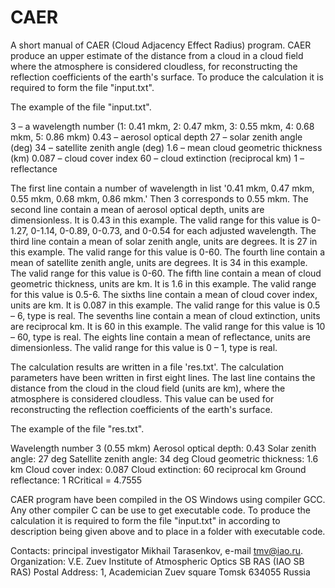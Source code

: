 # CAER
A short manual of CAER (Cloud Adjacency Effect Radius) program. CAER produce an upper estimate of the distance from a cloud in a cloud field where the atmosphere is considered cloudless, for reconstructing the reflection coefficients of the earth's surface. 
To produce the calculation it is required to form the file "input.txt".

The example of the file "input.txt".

3  – a wavelength number (1: 0.41 mkm, 2: 0.47 mkm, 3: 0.55 mkm, 4: 0.68 mkm, 5: 0.86 mkm)
0.43  – aerosol optical depth
27 – solar zenith angle (deg)
34 – satellite zenith angle (deg)
1.6 – mean cloud geometric thickness (km)
0.087 – cloud cover index
60 – cloud extinction (reciprocal km)
1 – reflectance

The first line contain a number of wavelength in list '0.41 mkm, 0.47 mkm, 0.55 mkm, 0.68 mkm, 0.86 mkm.' Then 3 corresponds to 0.55 mkm.
The second line contain a mean of aerosol optical depth, units are dimensionless. It is 0.43 in this example. The valid range for this value is 0-1.27, 0-1.14, 0-0.89, 0-0.73, and 0-0.54 for each adjusted wavelength.
The third line contain a mean of solar zenith angle, units are degrees. It is 27 in this example.  The valid range for this value is 0-60.
The fourth line contain a mean of satellite zenith angle, units are degrees. It is 34 in this example.  The valid range for this value is 0-60.
The fifth line contain a mean of cloud geometric thickness, units are km. It is 1.6 in this example. 
The valid range for this value is 0.5-6.
The sixths line contain a mean of cloud cover index, units are km. It is 0.087 in this example. The valid range for this value is 0.5 – 6, type is real.
The sevenths line contain a mean of cloud extinction, units are reciprocal km. It is 60 in this example. The valid range for this value is 10 – 60, type is real.
The eights line contain a mean of reflectance, units are dimensionless. The valid range for this value is 0 – 1, type is real.

The calculation results are written in a file 'res.txt'. The  calculation parameters have been written in first eight lines. The last line contains the distance from the cloud in the cloud field (units are km),  where the atmosphere is considered cloudless. This value can be used for reconstructing the reflection coefficients of the earth's surface.

The example of the file "res.txt".

Wavelength number 3 (0.55 mkm)
Aerosol optical depth: 0.43
Solar zenith angle: 27 deg
Satellite zenith angle: 34 deg
Cloud geometric thickness: 1.6 km
Cloud cover index: 0.087
Cloud extinction: 60 reciprocal km
Ground reflectance: 1
RCritical = 4.7555

CAER program have been compiled  in the OS Windows using compiler GCC. Any other compiler  C can be use to get executable code. To produce the calculation it is required to form the file "input.txt" in according to description being given above and to place in a folder with executable code.

Contacts: principal investigator Mikhail Tarasenkov, e-mail tmv@iao.ru.
Organization: V.E. Zuev Institute of Atmospheric Optics SB RAS (IAO SB RAS)
Postal Address: 1, Academician Zuev square
Tomsk 634055
Russia
